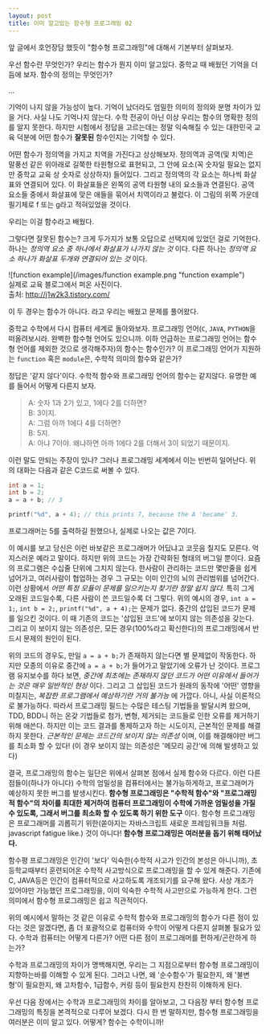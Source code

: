 ```yaml
---
layout: post
title: 이미 알고있는 함수형 프로그래밍 02
---
```


앞 글에서 호언장담 했듯이 "함수형 프로그래밍"에 대해서 기본부터 살펴보자.

우선 함수란 무엇인가? 우리는 함수가 뭔지 이미 알고있다. 중학교 때 배웠던 기억을 더듬에 보자. 함수의 정의는 무엇인가?

...

기억이 나지 않을 가능성이 높다. 기억이 났더라도 엄밀한 의미의 정의와 분명 차이가 있을 거다. 사실 나도 기억나지 않는다. 수학 전공이 아닌 이상 우리는 함수의 명확한 정의를 알지 못한다. 하지만 시험에서 정답을 고르는데는 정말 익숙해질 수 있는 대한민국 교육 덕분에 어떤 함수가 **잘못된** 함수인지는 기억할 수 있다.

어떤 함수가 정의역을 가지고 치역을 가진다고 상상해보자. 정의역과 공역(및 치역)은 말풍선 같은 위아래로 길쭉한 타원형으로 표현되고, 그 안에 요소(꼭 숫자일 필요는 없지만 중학교 교육 상 숫자로 상상하자) 들어있다. 그리고 정의역의 각 요소는 하나씩 화살표와 연결되어 있다. 이 화살표들은 왼쪽의 공역 타원형 내의 요소들과 연결된다. 공역 요소들 중에서 화살표에 맞은 애들을 묶어서 치역이라고 불렀다. 이 그림의 위쪽 가운데 필기체로 f 또는 g라고 적혀있었을 것이다.

우리는 이걸 함수라고 배웠다.

그렇다면 잘못된 함수는? 크게 두가지가 보통 오답으로 선택지에 있었던 걸로 기억한다. 하나는 *정의역 요소 중 하나에서 화살표가 나가지 않는 것* 이다. 다른 하나는 *정의역 요소 하나가 화살표 두개와 연결되어 있는 것* 이다.

![function example](/images/function example.png "function example")  
실제로 교육 블로그에서 퍼온 사진이다.  
출처: http://j1w2k3.tistory.com/

이 두 경우는 함수가 아니다. 라고 우리는 배웠고 문제를 풀어왔다.


중학교 수학에서 다시 컴퓨터 세계로 돌아와보자. 프로그래밍 언어(`C`, `JAVA`, `PYTHON`을 떠올려보시라. 완벽한 함수형 언어도 있으니까. 이하 언급하는 프로그래밍 언어는 함수형 언어를 제외한 것으로 생각해주자)의 함수는 함수인가? 이 프로그래밍 언어가 지원하는 `function` 혹은 `module`은, 수학적 의미의 함수와 같은가?

정답은 '같지 않다'이다. 수학적 함수와 프로그래밍 언어의 함수는 같지않다. 유명한 예를 들어서 어떻게 다른지 보자.

> A: 숫자 1과 2가 있고, 1에다 2를 더하면?  
> B: 3이지.  
> A: 그럼 아까 1에다 4를 더하면?  
> B: 5지.  
> A: 아냐 7이야. 왜냐하면 아까 1에다 2를 더해서 3이 되었기 때문이지.

이런 말도 안되는 주장이 있나? 그러나 프로그래밍 세계에서 이는 빈번히 일어난다. 위의 대화는 다음과 같은 C코드로 써볼 수 있다.

```c
int a = 1;
int b = 2;
a = a + b; // 3

printf("%d", a + 4); // this prints 7, because the A 'became' 3.
```

프로그래머는 5를 출력하길 원했으나, 실제로 나오는 값은 7이다.

이 예시를 보고 당신은 이런 바보같은 프로그래머가 어딨냐고 코웃음 칠지도 모른다. 억지스러운 예라고 말이다. 하지만 위의 코드는 가장 간략화된 형태의 버그일 뿐이다. 요즘의 프로그램은 수십줄 단위에 그치지 않는다. 한사람이 관리하는 코드만 몇만줄을 쉽게 넘어가고, 여러사람이 협업하는 경우 그 규모는 이미 인간의 뇌의 관리범위를 넘어간다. 이런 상황에서 *어떤 특정 모듈이 문제를 일으키는지 찾기란 정말 쉽지 않다.* 특히 그게 오래된 코드일수록, 다른 사람이 쓴 코드일수록 더 그렇다. 위의 예시의 경우, `int a = 1;`, `int b = 2;`, `printf("%d", a + 4);`는 문제가 없다. 중간의 삽입된 코드가 문제를 일으킨 것이다. 이 때 기존의 코드는 '삽입된 코드'에 보이지 않는 의존성을 갖는다. 그리고 이 보이지 않는 의존성은, 모든 경우(100%라고 확신한다)의 프로그래밍에서 반드시 문제의 원인이 된다.

위의 코드의 경우도, 만일 `a = a + b;`가 존재하지 않는다면 별 문제없이 작동한다. 하지만 모종의 이유로 중간에 `a = a + b;`가 들어가고 말았기에 오류가 난 것이다. 프로그램 유지보수를 하다 보면, *중간에 최초에는 존재하지 않던 코드가 어떤 이유에서 들어가는 것은 매우 일반적인 현상* 이다. 그리고 그 삽입된 코드가 원래의 동작에 '어떤' 영향을 미칠지는, *복잡한 프로그램에서 예상하기란 거의 불가능* 에 가깝다. 아니, 사실 이론적으로 불가능하다. 따라서 프로그래밍 필드는 수많은 테스팅 기법들을 발달시켜 왔으며, TDD, BDD니 하는 온갖 기법들로 첨가, 변형, 제거되는 코드들로 인한 오류를 제거하기위해 애쓴다. 하지만 이는 코드 결과를 통제하고자 하는 시도이지, 근본적인 문제를 해결하지 못한다. *근본적인 문제는 코드간의 보이지 않는 의존성* 이며, 이를 해결해야만 버그를 최소화 할 수 있다! (이 경우 보이지 않는 의존성은 '메모리 공간'에 의해 발생하고 있다)

결국, 프로그래밍의 함수는 일단은 위에서 살펴본 점에서 실제 함수와 다르다. 이런 다른 점들이(하나가 아니다) 수학의 엄밀성을 컴퓨터에서는 불가능하게하고, 프로그래머가 예상하지 못한 버그를 발생시킨다. **함수형 프로그래밍은 "수학적 함수"와 "프로그래밍적 함수"의 차이를 최대한 제거하여 컴퓨터 프로그래밍이 수학에 가까운 엄밀성을 가질 수 있도록, 그래서 버그를 최소화 할 수 있도록 하기 위한 도구** 이다. 함수형 프로그래밍은 프로그래머를 괴롭히기 위한(쏟아지는 자바스크립트 새로운 프레임워크들 처럼. javascript fatigue like.) 것이 아니다! **함수형 프로그래밍은 여러분을 돕기 위해 태어났다.**

함수평 프로그래밍은 인간이 '보다' 익숙한(수학적 사고가 인간의 본성은 아니니까), 초등학교때부터 훈련되어온 수학적 사고방식으로 프로그래밍을 할 수 있게 해준다. 기존에 C, JAVA등은 인간이 컴퓨터적으로 사고하도록 개조되기를 요구해 왔다. 사상 개조가 있어야만 가능했던 프로그래밍을, 이미 익숙한 수학적 사고만으로 가능하게 한다. 그런 의미에서 함수형 프로그래밍은 쉽고 직관적이다.


위의 예시에서 말하는 것 같은 이유로 수학적 함수와 프로그래밍의 함수가 다른 점이 있다는 것은 알겠다면, 좀 더 포괄적으로 컴퓨터와 수학이 어떻게 다른지 살펴볼 필요가 있다. 수학과 컴퓨터는 어떻게 다른가? 어떤 다른 점이 프로그래머를 편하게/곤란하게 하는가?

수학과 프로그래밍의 차이가 명백해지면, 우리는 그 지점으로부터 함수형 프로그래밍이 지향하는바를 이해할 수 있게 된다. 그러고 나면, 왜 '순수함수'가 필요한지, 왜 '불변형'이 필요한지, 왜 고차함수, 1급함수, 커링 등이 필요한지 찬찬히 이해하게 된다.

우선 다음 장에서는 수학과 프로그래밍의 차이를 알아보고, 그 다음장 부터 함수형 프로그래밍의 특징을 본격적으로 다루어 보겠다. 다시 한 번 말하지만, 함수형 프로그래밍을 여러분은 이미 알고 있다. 어떻게? 함수는 수학이니까!
